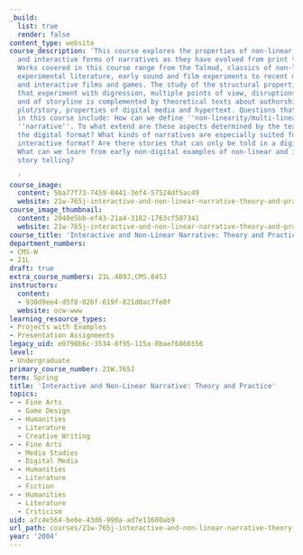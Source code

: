 ```yaml
---
_build:
  list: true
  render: false
content_type: website
course_description: 'This course explores the properties of non-linear, multi-linear,
  and interactive forms of narratives as they have evolved from print to digital media.
  Works covered in this course range from the Talmud, classics of non-linear novels,
  experimental literature, early sound and film experiments to recent multi-linear
  and interactive films and games. The study of the structural properties of narratives
  that experiment with digression, multiple points of view, disruptions of time, space,
  and of storyline is complemented by theoretical texts about authorship/readership,
  plot/story, properties of digital media and hypertext. Questions that will be addressed
  in this course include: How can we define ''non-linearity/multi-linearity'', ''interactivity'',
  ''narrative''. To what extend are these aspects determined by the text, the reader,
  the digital format? What kinds of narratives are especially suited for a nonlinear/
  interactive format? Are there stories that can only be told in a digital format?
  What can we learn from early non-digital examples of non-linear and interactive
  story telling?

  '
course_image:
  content: 5ba77f73-7459-0441-3ef4-57524df5ac49
  website: 21w-765j-interactive-and-non-linear-narrative-theory-and-practice-spring-2004
course_image_thumbnail:
  content: 2040e5bb-ef43-21a4-3182-1763cf507341
  website: 21w-765j-interactive-and-non-linear-narrative-theory-and-practice-spring-2004
course_title: 'Interactive and Non-Linear Narrative: Theory and Practice'
department_numbers:
- CMS-W
- 21L
draft: true
extra_course_numbers: 21L.489J,CMS.845J
instructors:
  content:
  - 930d9ee4-d5f8-02bf-619f-821d0ac7fe0f
  website: ocw-www
learning_resource_types:
- Projects with Examples
- Presentation Assignments
legacy_uid: e0798b6c-3534-8f95-115a-0baef6866556
level:
- Undergraduate
primary_course_number: 21W.765J
term: Spring
title: 'Interactive and Non-Linear Narrative: Theory and Practice'
topics:
- - Fine Arts
  - Game Design
- - Humanities
  - Literature
  - Creative Writing
- - Fine Arts
  - Media Studies
  - Digital Media
- - Humanities
  - Literature
  - Fiction
- - Humanities
  - Literature
  - Criticism
uid: afc4e564-be6e-43d6-990a-ad7e11600ab9
url_path: courses/21w-765j-interactive-and-non-linear-narrative-theory-and-practice-spring-2004
year: '2004'
---
```

